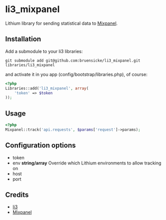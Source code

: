 # li3_mixpanel

Lithium library for sending statistical data to [Mixpanel](https://mixpanel.com).

## Installation

Add a submodule to your li3 libraries:

    git submodule add git@github.com:bruensicke/li3_mixpanel.git libraries/li3_mixpanel

and activate it in you app (config/bootstrap/libraries.php), of course:

```php
<?php
Libraries::add('li3_mixpanel', array(
    'token' => $token
));
```

## Usage

```php
<?php
Mixpanel::track('api.requests', $params['request']->params);
```

## Configuration options

* token
* env **string/array** Override which Lithium environments to allow tracking on
* host
* port

## Credits

* [li3](http://www.lithify.me)
* [Mixpanel](https://mixpanel.com)



